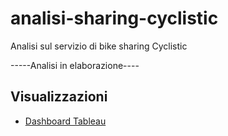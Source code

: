 # analisi-sharing-cyclistic
Analisi sul servizio di bike sharing Cyclistic

-----Analisi in elaborazione----

## Visualizzazioni
- [Dashboard Tableau](https://public.tableau.com/views/Divvy2024/Dashboard1?:language=it-IT&:sid=&:redirect=auth&:display_count=n&:origin=viz_share_link)
